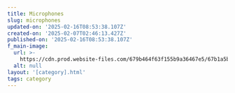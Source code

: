 ```yaml
---
title: Microphones
slug: microphones
updated-on: '2025-02-16T08:53:38.107Z'
created-on: '2025-02-07T02:46:13.427Z'
published-on: '2025-02-16T08:53:38.107Z'
f_main-image:
  url: >-
    https://cdn.prod.website-files.com/679b464f63f155b9a36467e5/67b1a5b7cde5e0b5dd96d211_microphones.webp
  alt: null
layout: '[category].html'
tags: category
---
```



